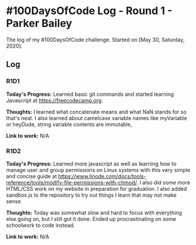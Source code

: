 # #100DaysOfCode Log - Round 1 - Parker Bailey

The log of my #100DaysOfCode challenge. Started on [May 30, Saturday, 2020].

## Log

### R1D1 
**Today's Progress:** Learned basic git commands and started learning Javascript at https://freecodecamp.org.

**Thoughts:** I learned what concatenate means and what NaN stands for so that's neat. I also learned about camelcase variable names like myVariable or heyDude, string variable contents are immutable, 

**Link to work:** N/A

### R1D2
**Today's Progress:** Learned more javascript as well as learning how to manage user and group permissions on Linux systems with this very simple and concise guide at https://www.linode.com/docs/tools-reference/tools/modify-file-permissions-with-chmod/. I also did some more HTML/CSS work on my website in preparation for graduation. I also added sandbox.js to the repository to try out things I learn that may not make sense. 

**Thoughts:** Today was somewhat slow and hard to focus with everything else going on, but I still got it done. Ended up procrastinating on some schoolwork to code instead. 

**Link to work:** N/A
